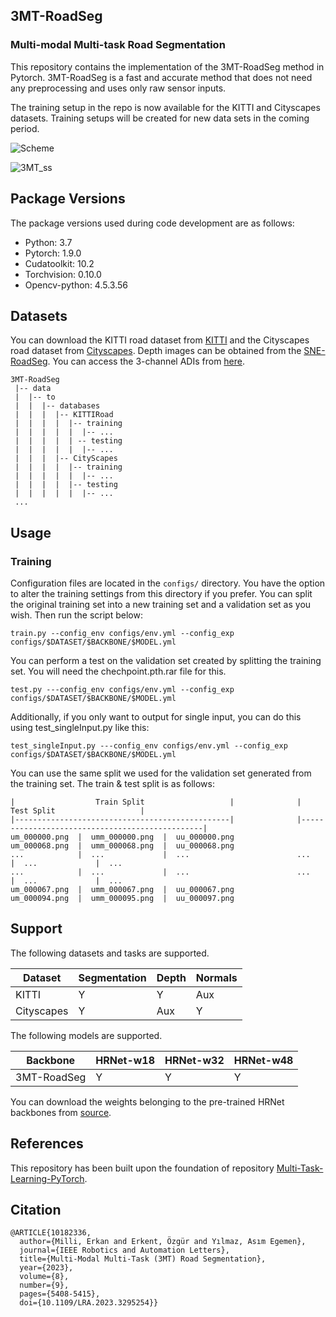 ## 3MT-RoadSeg
### Multi-modal Multi-task Road Segmentation

This repository contains the implementation of the 3MT-RoadSeg method in Pytorch. 3MT-RoadSeg is a fast and accurate method that does not need any preprocessing and uses only raw sensor inputs.

The training setup in the repo is now available for the KITTI and Cityscapes datasets. Training setups will be created for new data sets in the coming period.

![Scheme](https://user-images.githubusercontent.com/50530899/215703789-ed633586-ca8c-4d44-a74d-366e201a3cd5.png)

![3MT_ss](https://github.com/ErkanMilli/3MT-RoadSeg/blob/main/3MT_ss_cover.png)

## Package Versions
The package versions used during code development are as follows:
- Python: 3.7
- Pytorch: 1.9.0
- Cudatoolkit: 10.2
- Torchvision: 0.10.0
- Opencv-python: 4.5.3.56

## Datasets
You can download the KITTI road dataset from [KITTI](https://www.cvlibs.net/datasets/kitti/) and the Cityscapes road dataset from [Cityscapes](https://www.cityscapes-dataset.com/). Depth images can be obtained from the [SNE-RoadSeg](https://github.com/hlwang1124/SNE-RoadSeg). You can access the 3-channel ADIs from [here](https://drive.google.com/drive/folders/1n3CgKbr3OgfZ7YYE-dX5JrCHjmcDnbY5?usp=drive_link).

```
3MT-RoadSeg
 |-- data
 |  |-- to
 |  |  |-- databases
 |  |  |  |-- KITTIRoad
 |  |  |  |  |-- training
 |  |  |  |  |  |-- ...
 |  |  |  |  | -- testing
 |  |  |  |  |  |-- ...
 |  |  |  |-- CityScapes
 |  |  |  |  |-- training
 |  |  |  |  |  |-- ...
 |  |  |  |  |-- testing
 |  |  |  |  |  |-- ...
 ...
```
## Usage
### Training
Configuration files are located in the ```configs/``` directory. You have the option to alter the training settings from this directory if you prefer. You can split the original training set into a new training set and a validation set as you wish. Then run the script below:
```
train.py --config_env configs/env.yml --config_exp configs/$DATASET/$BACKBONE/$MODEL.yml
```
You can perform a test on the validation set created by splitting the training set. You will need the chechpoint.pth.rar file for this. 
```
test.py ---config_env configs/env.yml --config_exp configs/$DATASET/$BACKBONE/$MODEL.yml
```
Additionally, if you only want to output for single input, you can do this using test_singleInput.py like this: 
```
test_singleInput.py ---config_env configs/env.yml --config_exp configs/$DATASET/$BACKBONE/$MODEL.yml
```

You can use the same split we used for the validation set generated from the training set. The train & test split is as follows:
```
|                  Train Split                   |              |                   Test Split                   |
|------------------------------------------------|              |------------------------------------------------|
um_000000.png  |  umm_000000.png  |  uu_000000.png              um_000068.png  |  umm_000068.png  |  uu_000068.png
...            |  ...             |  ...                        ...            |  ...             |  ...
...            |  ...             |  ...                        ...            |  ...             |  ...
um_000067.png  |  umm_000067.png  |  uu_000067.png              um_000094.png  |  umm_000095.png  |  uu_000097.png

```


## Support
The following datasets and tasks are supported.

| Dataset      | Segmentation | Depth | Normals |
|--------------|-----------|-------|---------|
| KITTI        |     Y     |   Y   |    Aux  | 
| Cityscapes   |     Y     |   Aux |    Y    | 


The following models are supported.

| Backbone | HRNet-w18 | HRNet-w32 | HRNet-w48 |
|----------|-----------|-----------|-----------|
| 3MT-RoadSeg |  Y  |  Y  |  Y  |

You can download the weights belonging to the pre-trained HRNet backbones from  [source](https://github.com/HRNet/HRNet-Image-Classification).

## References
This repository has been built upon the foundation of repository [Multi-Task-Learning-PyTorch](https://github.com/SimonVandenhende/Multi-Task-Learning-PyTorch).

## Citation
```
@ARTICLE{10182336,
  author={Milli, Erkan and Erkent, Özgür and Yılmaz, Asım Egemen},
  journal={IEEE Robotics and Automation Letters}, 
  title={Multi-Modal Multi-Task (3MT) Road Segmentation}, 
  year={2023},
  volume={8},
  number={9},
  pages={5408-5415},
  doi={10.1109/LRA.2023.3295254}}
```

